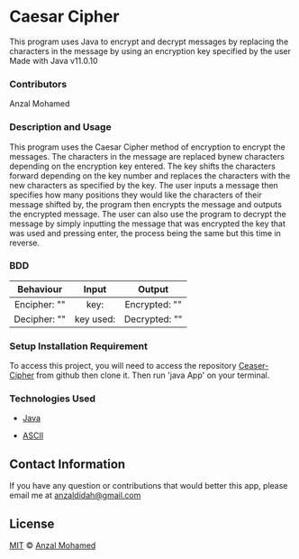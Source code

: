 # Caesar Cipher
This program uses Java to encrypt and decrypt messages by replacing the characters in the message by using an encryption key specified by the user
Made with Java v11.0.10 

### Contributors
Anzal Mohamed

### Description and Usage
This program uses the Caesar Cipher method of encryption to encrypt the messages. The characters in the message are replaced bynew characters depending on the encryption key entered. The key shifts the characters forward depending on the key number and replaces the characters with the new characters as specified by the key. The user inputs a message then specifies how many positions they would like the characters of their message shifted by, the program then encrypts the message and outputs the encrypted message. The user can also use the program to decrypt the message by simply inputting the message that was encrypted the key that was used and pressing enter, the process being the same but this time in reverse.

### BDD
|Behaviour	         |Input	             |Output              |
|:------------------:|:-----------------:|:------------------:|
|Encipher:  ""   |key:         |Encrypted: ""  |
|Decipher: ""    |key used:        |Decrypted: ""  |


### Setup Installation Requirement
To access this project, you will need to access the repository [Ceaser-Cipher](https://github.com/anzalmohamed/Ceasar-Cipher) from github then clone it. Then run 'java App' on your terminal.

### Technologies Used
* [Java]()

* [ASCII]()

## Contact Information 

If you have any question or contributions that would better this app, please email me at [anzaldidah@gmail.com]()

## License
[MIT]() © [Anzal Mohamed](https://github.com/anzalmohamed)
